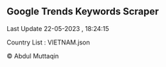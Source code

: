 

## Google Trends Keywords Scraper 
 
Last Update 22-05-2023 , 18:24:15

Country List :
VIETNAM.json



© Abdul Muttaqin 
